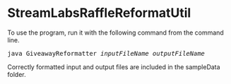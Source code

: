 # StreamLabsRaffleReformatUtil

To use the program, run it with the following command from the command line.

<pre>
java GiveawayReformatter <i>inputFileName</i> <i>outputFileName</i>
</pre>

Correctly formatted input and output files are included in the sampleData folder.
